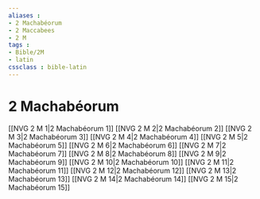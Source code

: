 ```yaml
---
aliases : 
- 2 Machabéorum
- 2 Maccabees
- 2 M
tags : 
- Bible/2M
- latin
cssclass : bible-latin
---
```


# 2 Machabéorum

[[NVG 2 M 1|2 Machabéorum 1]]
[[NVG 2 M 2|2 Machabéorum 2]]
[[NVG 2 M 3|2 Machabéorum 3]]
[[NVG 2 M 4|2 Machabéorum 4]]
[[NVG 2 M 5|2 Machabéorum 5]]
[[NVG 2 M 6|2 Machabéorum 6]]
[[NVG 2 M 7|2 Machabéorum 7]]
[[NVG 2 M 8|2 Machabéorum 8]]
[[NVG 2 M 9|2 Machabéorum 9]]
[[NVG 2 M 10|2 Machabéorum 10]]
[[NVG 2 M 11|2 Machabéorum 11]]
[[NVG 2 M 12|2 Machabéorum 12]]
[[NVG 2 M 13|2 Machabéorum 13]]
[[NVG 2 M 14|2 Machabéorum 14]]
[[NVG 2 M 15|2 Machabéorum 15]]
